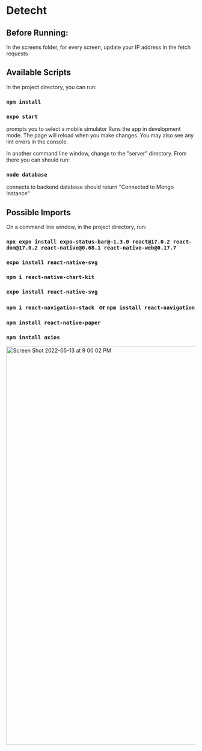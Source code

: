 # Detecht

## Before Running: 
In the screens folder, for every screen, update your IP address in the fetch requests  

## Available Scripts

In the project directory, you can run:

### `npm install`

### `expo start`
prompts you to select a mobile simulator
Runs the app in development mode.
The page will reload when you make changes.
You may also see any lint errors in the console.

In another command line window, change to the "server" directory. From there you can should run:

### `node database`
connects to backend database
should return "Connected to Mongo Instance"

## Possible Imports 

On a command line window, in the project directory, run:

### `npx expo install expo-status-bar@~1.3.0 react@17.0.2 react-dom@17.0.2 react-native@0.68.1 react-native-web@0.17.7`
### `expo install react-native-svg`
### `npm i react-native-chart-kit`
### `expo install react-native-svg`
### `npm i react-navigation-stack `  or  `npm install react-navigation`
### `npm install react-native-paper`
### `npm install axios`



<img width="1058" alt="Screen Shot 2022-05-13 at 9 00 02 PM" src="https://user-images.githubusercontent.com/60484062/168409983-92f1a3e8-b634-41ae-8fe4-40e16783cab5.png">
